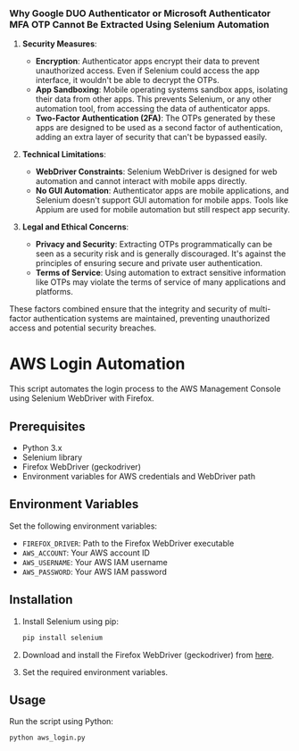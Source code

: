 ### Why Google DUO Authenticator or Microsoft Authenticator MFA OTP Cannot Be Extracted Using Selenium Automation

1. **Security Measures**:
   - **Encryption**: Authenticator apps encrypt their data to prevent unauthorized access. Even if Selenium could access the app interface, it wouldn't be able to decrypt the OTPs.
   - **App Sandboxing**: Mobile operating systems sandbox apps, isolating their data from other apps. This prevents Selenium, or any other automation tool, from accessing the data of authenticator apps.
   - **Two-Factor Authentication (2FA)**: The OTPs generated by these apps are designed to be used as a second factor of authentication, adding an extra layer of security that can't be bypassed easily.

2. **Technical Limitations**:
   - **WebDriver Constraints**: Selenium WebDriver is designed for web automation and cannot interact with mobile apps directly.
   - **No GUI Automation**: Authenticator apps are mobile applications, and Selenium doesn't support GUI automation for mobile apps. Tools like Appium are used for mobile automation but still respect app security.

3. **Legal and Ethical Concerns**:
   - **Privacy and Security**: Extracting OTPs programmatically can be seen as a security risk and is generally discouraged. It's against the principles of ensuring secure and private user authentication.
   - **Terms of Service**: Using automation to extract sensitive information like OTPs may violate the terms of service of many applications and platforms.

These factors combined ensure that the integrity and security of multi-factor authentication systems are maintained, preventing unauthorized access and potential security breaches.

# AWS Login Automation

This script automates the login process to the AWS Management Console using Selenium WebDriver with Firefox.

## Prerequisites

- Python 3.x
- Selenium library
- Firefox WebDriver (geckodriver)
- Environment variables for AWS credentials and WebDriver path

## Environment Variables

Set the following environment variables:

- `FIREFOX_DRIVER`: Path to the Firefox WebDriver executable
- `AWS_ACCOUNT`: Your AWS account ID
- `AWS_USERNAME`: Your AWS IAM username
- `AWS_PASSWORD`: Your AWS IAM password

## Installation

1. Install Selenium using pip:

    ```sh
    pip install selenium
    ```

2. Download and install the Firefox WebDriver (geckodriver) from [here](https://github.com/mozilla/geckodriver/releases).

3. Set the required environment variables.

## Usage

Run the script using Python:

```sh
python aws_login.py
```
